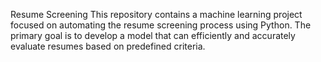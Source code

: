 Resume Screening
This repository contains a machine learning project focused on automating the resume screening process using Python. The primary goal is to develop a model that can efficiently and accurately evaluate resumes based on predefined criteria.
